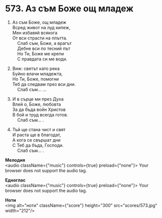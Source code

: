 # 573. Аз съм Боже ощ младеж  

1. Аз съм Боже, ощ младеж  
Всред живот на луд кипеж,  
Мен избавяй всякога  
От вси страсти на плътта.  
    Слаб съм, Боже, а врагът  
    Дебне вси по тесний път  
    Но Ти, Боже ме крепи  
    С правдата си ме води.  

2. Виж: светът като река  
Буйно влачи младежта,  
Но Ти, Боже, помогни  
Теб да следвам през вси дни.  
    Слаб съм... ...  

3. И в сърце ми през Духа  
Влей о, Боже, любовта  
За да бъда войн Христов  
В бой и труд всегда готов.  
    Слаб съм... .  

4. Тъй ще стана чист и свят  
И раста ще в благодат,  
А кога се свършат дни  
С Теб да бъда, Господи.  
    Слаб съм... .  

__Мелодия__  
<audio className={"music"} controls={true} preload={"none"}><source src="mp3/573.mp3" type="audio/mpeg"/>
Your browser does not support the audio tag.
</audio>  

__Едноглас__  
<audio className={"music"} controls={true} preload={"none"}><source src="transp/573.mp3" type="audio/mpeg"/>
Your browser does not support the audio tag.
</audio>  

__Ноти__  
<img alt="ноти" className={"score"} height="300" src="scores/573.jpg" width="212"/>
